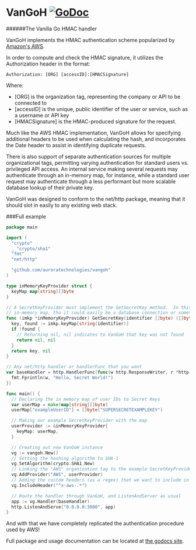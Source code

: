 VanGoH [![GoDoc](https://godoc.org/github.com/auroratechnologies/vangoh?status.svg)](https://godoc.org/github.com/auroratechnologies/vangoh)
======

######The Vanilla Go HMAC handler

VanGoH implements the HMAC authentication scheme popularized by [Amazon's AWS](http://docs.aws.amazon.com/AmazonS3/latest/dev/RESTAuthentication.html).

In order to compute and check the HMAC signature, it utilizes the Authorization header in the format:

    Authorization: [ORG] [accessID]:[HMACSignature]

Where:
 - [ORG] is the organization tag, representing the company or API to be connected to
 - [accessID] is the unique, public identifier of the user or service, such as a username or API key
 - [HMACSignature] is the HMAC-produced signature for the request.

Much like the AWS HMAC implementation, VanGoH allows for specifying additional headers to be used when calculating the hash, and incorporates the Date header to assist in identifying duplicate requests.

There is also support of separate authentication sources for multiple organizational tags, permitting varying authentication for standard users vs. privileged API access.  An internal service making several requests may authenticate through an in-memory map, for instance, while a standard user request may authenticate through a less performant but more scalable database lookup of their private key.

VanGoH was designed to conform to the net/http package, meaning that it should slot in easily to any existing web stack.

###Full example
```go
package main

import (
  "crypto"
  _ "crypto/sha1"
  "fmt"
  "net/http"

  "github.com/auroratechnologies/vangoh"
)

type inMemoryKeyProvider struct {
  keyMap map[string][]byte
}

// A SecretKeyProvider must implement the GetSecretKey method.  In this case it's a simple
// in-memory map, tho it could easily be a database connection or something of that ilk
func (imkp *inMemoryKeyProvider) GetSecretKey(identifier []byte) ([]byte, error) {
  key, found := imkp.keyMap[string(identifier)]
  if !found {
    // Returning nil, nil indicates to VanGoH that key was not found
    return nil, nil
  }
  return key, nil
}

// Any net/http handler or handlerFunc that you want
var baseHandler = http.HandlerFunc(func(w http.ResponseWriter, r *http.Request) {
  fmt.Fprintln(w, "Hello, Secret World!")
})

func main() {
  // Declaring the in memory map of user IDs to Secret Keys
  var userMap = make(map[string][]byte)
  userMap["exampleUserID"] = []byte("SUPERSECRETEXAMPLEKEY")

  // Making our example SecretKeyProvider with the map
  userProvider := &inMemoryKeyProvider{
    keyMap: userMap,
  }

  // Creating out new VanGoH instance
  vg := vangoh.New()
  // Setting the hashing algorithm to SHA-1
  vg.SetAlgorithm(crypto.SHA1.New)
  // Linking the "AWS" organization tag to the example SecretKeyProvider
  vg.AddProvider("AWS", userProvider)
  // Adding the custom headers (as a regex) that we want to include in our signature computation
  vg.IncludeHeader("^x-aws-.*")

  // Route the handler through VanGoH, and ListenAndServer as usual
  app := vg.Handler(baseHandler)
  http.ListenAndServe("0.0.0.0:3000", app)
}
```

And with that we have completely replicated the authentication procedure used by AWS!

Full package and usage documentation can be located at [the godocs site](https://godoc.org/github.com/auroratechnologies/vangoh).
